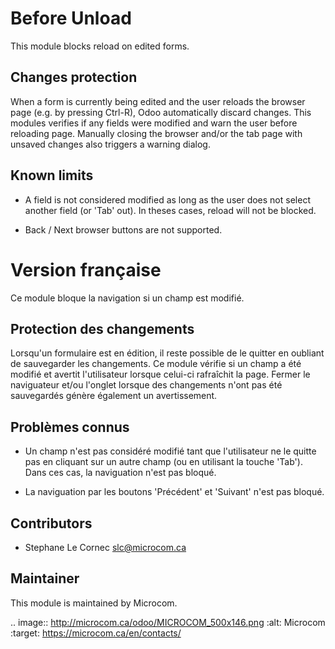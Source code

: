 Before Unload
=============

This module blocks reload on edited forms.


Changes protection
--------------------------

When a form is currently being edited and the user reloads the browser page (e.g. by pressing Ctrl-R),
Odoo automatically discard changes. This modules verifies if any fields were modified and warn the user 
before reloading page. Manually closing the browser and/or the tab page with unsaved changes also triggers 
a warning dialog.


Known limits
----------------

* A field is not considered modified as long as the user does not select another field (or 'Tab' out). In theses cases, reload will not be blocked.

* Back / Next browser buttons are not supported.


Version française
=================

Ce module bloque la navigation si un champ est modifié.


Protection des changements
--------------------------

Lorsqu'un formulaire est en édition, il reste possible de le quitter en oubliant de sauvegarder
les changements. Ce module vérifie si un champ a été modifié et avertit l'utilisateur lorsque celui-ci
rafraîchit la page. Fermer le naviguateur et/ou l'onglet lorsque des changements n'ont pas été sauvegardés
génère également un avertissement.


Problèmes connus
----------------

* Un champ n'est pas considéré modifié tant que l'utilisateur ne le quitte pas en cliquant sur un autre champ (ou en utilisant la touche 'Tab'). Dans ces cas, la naviguation n'est pas bloqué.

* La naviguation par les boutons 'Précédent' et 'Suivant' n'est pas bloqué.


Contributors
------------

* Stephane Le Cornec <slc@microcom.ca>


Maintainer
----------

This module is maintained by Microcom.

.. image:: http://microcom.ca/odoo/MICROCOM_500x146.png
   :alt: Microcom
   :target: https://microcom.ca/en/contacts/

